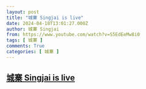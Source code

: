 ```yaml
---
layout: post
title: "城寨 Singjai is live"
date: 2024-04-18T13:01:27.000Z
author: 城寨 Singjai
from: https://www.youtube.com/watch?v=S5EdEeMw8i0
tags: [ 城寨 ]
comments: True
categories: [ 城寨 ]
---
```

<!--1713445287000-->
[城寨 Singjai is live](https://www.youtube.com/watch?v=S5EdEeMw8i0)
------

<div>

</div>

